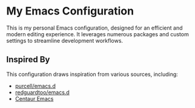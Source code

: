 # My Emacs Configuration

This is my personal Emacs configuration, designed for an efficient and modern editing experience. It leverages numerous packages and custom settings to streamline development workflows.

## Inspired By

This configuration draws inspiration from various sources, including:

*   [purcell/emacs.d](https://github.com/purcell/emacs.d)
*   [redguardtoo/emacs.d](https://github.com/redguardtoo/emacs.d)
*   [Centaur Emacs](https://github.com/seagle0128/.emacs.d)
